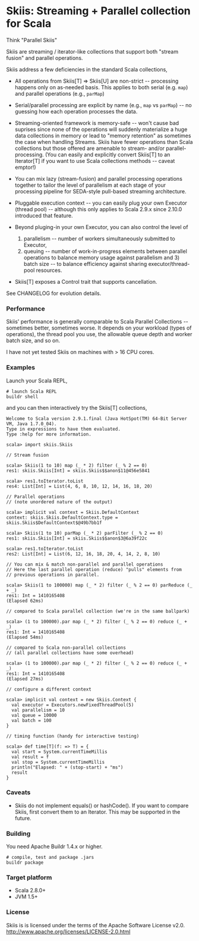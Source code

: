 Skiis: Streaming + Parallel collection for Scala
================================================

Think "Parallel Skiis"

Skiis are streaming / iterator-like collections that support both
"stream fusion" and parallel operations.

Skiis address a few deficiencies in the standard Scala collections,

* All operations from Skiis[T] => Skiis[U] are non-strict -- processing happens
  only on as-needed basis.  This applies to both serial (e.g. `map`) and parallel operations (e.g., `parMap`)

* Serial/parallel processing are explicit by name (e.g., `map` vs `parMap`) --
  no guessing how each operation processes the data.

* Streaming-oriented framework is memory-safe -- won't cause bad suprises
  since none of the operations will suddenly materialize a huge data collections
  in memory or lead to "memory retention" as sometimes the case when handling
  Streams.  Skiis have fewer operations than Scala collections but those
  offered are amenable to stream-  and/or parallel-processing.
  (You can easily and explicitly convert Skiis[T] to an Iterator[T] if you want
  to use Scala collections methods -- caveat emptor!)

* You can mix lazy (stream-fusion) and parallel processing operations together
  to tailor the level of parallelism at each stage of your processing pipeline
  for SEDA-style pull-based streaming architecture.

* Pluggable execution context -- you can easily plug your own Executor
  (thread pool) -- although this only applies to Scala 2.9.x since 2.10.0
  introduced that feature.

* Beyond pluging-in your own Executor, you can also control the level of
  1) parallelism -- number of workers simultaneously submitted to Executor,
  2) queuing -- number of work-in-progress elements between parallel operations to balance memory usage against parallelism and 3) batch size -- to balance efficiency against sharing executor/thread-pool resources.

* Skiis[T] exposes a Control trait that supports cancellation.

See CHANGELOG for evolution details.

### Performance ###

Skiis' performance is generally comparable to Scala Parallel Collections --
sometimes better, sometimes worse. It depends on your workload (types of
operations), the thread pool you use, the allowable queue depth and worker batch
size, and so on.

I have not yet tested Skiis on machines with > 16 CPU cores.

### Examples ###

Launch your Scala REPL,

    # launch Scala REPL
    buildr shell

and you can then interactively try the Skiis[T] collections,

    Welcome to Scala version 2.9.1.final (Java HotSpot(TM) 64-Bit Server VM, Java 1.7.0_04).
    Type in expressions to have them evaluated.
    Type :help for more information.

    scala> import skiis.Skiis

    // Stream fusion

    scala> Skiis(1 to 10) map (_ * 2) filter (_ % 2 == 0)
    res1: skiis.Skiis[Int] = skiis.Skiis$$anon$11@456e5841

    scala> res1.toIterator.toList
    res4: List[Int] = List(4, 6, 8, 10, 12, 14, 16, 18, 20)

    // Parallel operations
    // (note unordered nature of the output)

    scala> implicit val context = Skiis.DefaultContext
    context: skiis.Skiis.DefaultContext.type = skiis.Skiis$DefaultContext$@49b7bb1f

    scala> Skiis(1 to 10) parMap (_ * 2) parFilter (_ % 2 == 0)
    res1: skiis.Skiis[Int] = skiis.Skiis$$anon$3@6a39f22c

    scala> res1.toIterator.toList
    res2: List[Int] = List(6, 12, 16, 18, 20, 4, 14, 2, 8, 10)

    // You can mix & match non-parallel and parallel operations
    // Here the last parallel operation (reduce) "pulls" elements from
    // previous operations in parallel.

    scala> Skiis(1 to 100000) map (_ * 2) filter (_ % 2 == 0) parReduce (_ + _)
    res1: Int = 1410165408
    (Elapsed 62ms)

    // compared to Scala parallel collection (we're in the same ballpark)

    scala> (1 to 100000).par map (_ * 2) filter (_ % 2 == 0) reduce (_ + _)
    res1: Int = 1410165408
    (Elapsed 54ms)

    // compared to Scala non-parallel collections
    // (all parallel collections have some overhead)

    scala> (1 to 100000).par map (_ * 2) filter (_ % 2 == 0) reduce (_ + _)
    res1: Int = 1410165408
    (Elapsed 27ms)

    // configure a different context

    scala> implicit val context = new Skiis.Context {
      val executor = Executors.newFixedThreadPool(5)
      val parallelism = 10
      val queue = 10000
      val batch = 100
    }

    // timing function (handy for interactive testing)

    scala> def time[T](f: => T) = {
      val start = System.currentTimeMillis
      val result = f
      val stop = System.currentTimeMillis
      println("Elapsed: " + (stop-start) + "ms")
      result
    }

### Caveats ###

* Skiis do not implement equals() or hashCode().  If you want to compare Skiis,
  first convert them to an Iterator.   This may be supported in the future.



### Building ###

You need Apache Buildr 1.4.x or higher.

    # compile, test and package .jars
    buildr package

### Target platform ###

* Scala 2.8.0+
* JVM 1.5+

### License ###

Skiis is is licensed under the terms of the Apache Software License v2.0.
<http://www.apache.org/licenses/LICENSE-2.0.html>

